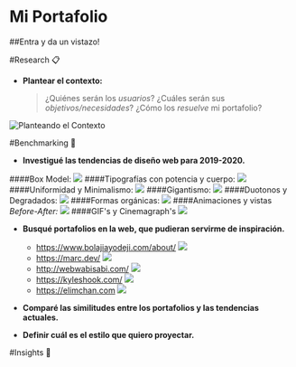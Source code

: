# Mi Portafolio
##Entra y da un vistazo!

#Research 📋
* **Plantear el contexto:**
    >¿Quiénes serán los *usuarios*?
    >¿Cuáles serán sus *objetivos/necesidades*?
    >¿Cómo los *resuelve* mi portafolio?

![Planteando el Contexto](./img/context.jpg)

#Benchmarking 🚀
* **Investigué las tendencias de diseño web para 2019-2020.**

####Box Model:
![](./img/box-model.png)
####Tipografías con potencia y cuerpo:
![](./img/tipos.png)
####Uniformidad y Minimalismo:
![](./img/uniformidad.png)
####Gigantismo:
![](./img/gigantismo.png)
####Duotonos y Degradados:
![](./img/degradados.png)
####Formas orgánicas:
![](./img/formas.png)
####Animaciones y vistas *Before-After:*
![](./img/before-after.png)
####GIF's y Cinemagraph's
![](./img/cinemagraph.gif)

* **Busqué portafolios en la web, que pudieran servirme de inspiración.**
   * https://www.bolajiayodeji.com/about/
   ![](./img/1.png)
   * https://marc.dev/
   ![](./img/2.png)
   * http://webwabisabi.com/
   ![](./img/3.png)
   * https://kyleshook.com/
   ![](./img/4.png)
   * https://elimchan.com
   ![](./img/5.png)

* **Comparé las similitudes entre los portafolios y las tendencias actuales.**

* **Definir cuál es el estilo que quiero proyectar.**

#Insights 📢



